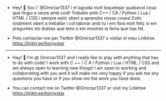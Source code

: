 - Hey! 👋 Soc l' @Omirzar1337 i m'agrada molt toquetejar qualsevol cosa que tingui a veure amb codi! Treballo amb C++ / C# / Python / Lua / HTML / CSS i sempre estic obert a aprendre noves coses! Estic totalment obert a treballar i col·laborar amb tu i em farà molt feliç si em preguntes els dubtes que tens o em mostres la feina que has fet.

- Pots contactar-me per Twitter @Omirzar1337 o visitar el meu Linktree https://linktr.ee/hornystar

------------------------------------------------------------------------------------------------------

- Hey! 👋 I'm @ Omirzar1337 and I really like to play with anything that has to do with code! I work with C ++ / C # / Python / Lua / HTML / CSS and am always open to learning new things! I am open to working and collaborating with you and it will make me very happy if you ask me any questions you have or if you show me the work you have done.

- You can contact me on Twitter @Omirzar1337 or visit my Linktree https://linktr.ee/hornystar
